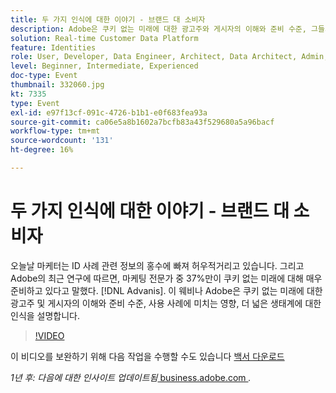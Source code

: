 ```yaml
---
title: 두 가지 인식에 대한 이야기 - 브랜드 대 소비자
description: Adobe은 쿠키 없는 미래에 대한 광고주와 게시자의 이해와 준비 수준, 그들의 사용 사례에 미치는 영향, 더 넓은 생태계에 대한 인식을 설명합니다.
solution: Real-time Customer Data Platform
feature: Identities
role: User, Developer, Data Engineer, Architect, Data Architect, Admin, Leader
level: Beginner, Intermediate, Experienced
doc-type: Event
thumbnail: 332060.jpg
kt: 7335
type: Event
exl-id: e97f13cf-091c-4726-b1b1-e0f683fea93a
source-git-commit: ca06e5a8b1602a7bcfb83a43f529680a5a96bacf
workflow-type: tm+mt
source-wordcount: '131'
ht-degree: 16%

---
```


# 두 가지 인식에 대한 이야기 - 브랜드 대 소비자

오늘날 마케터는 ID 사례 관련 정보의 홍수에 빠져 허우적거리고 있습니다. 그리고 Adobe의 최근 연구에 따르면, 마케팅 전문가 중 37%만이 쿠키 없는 미래에 대해 매우 준비하고 있다고 말했다. [!DNL Advanis]. 이 웨비나 Adobe은 쿠키 없는 미래에 대한 광고주 및 게시자의 이해와 준비 수준, 사용 사례에 미치는 영향, 더 넓은 생태계에 대한 인식을 설명합니다.

>[!VIDEO](https://video.tv.adobe.com/v/332060/?quality=12&learn=on)

이 비디오를 보완하기 위해 다음 작업을 수행할 수도 있습니다 [백서 다운로드](./../assets/whitepaper-a-tale-of-two-perceptions.pdf)

*1년 후: 다음에 대한 인사이트 업데이트됨*<a href="https://business.adobe.com/blog/perspectives/a-tale-of-two-perceptions-readiness-for-a-cookieless-future"> business.adobe.com </a>*.*
